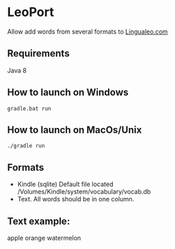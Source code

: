 LeoPort
=======
Allow add words from several formats to [Lingualeo.com](http://lingualeo.com/)

## Requirements
Java 8

## How to launch on Windows
```
gradle.bat run
```

## How to launch on MacOs/Unix
```
./gradle run
```

## Formats
- Kindle (sqlite) Default file located /Volumes/Kindle/system/vocabulary/vocab.db
- Text. All words should be in one column.

## Text example:
apple
orange
watermelon